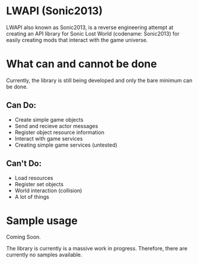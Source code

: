 # LWAPI (Sonic2013)
LWAPI also known as Sonic2013, is a reverse engineering attempt at creating an API library for Sonic Lost World (codename: Sonic2013) for easily creating mods that interact with the game universe.

# What can and cannot be done
Currently, the library is still being developed and only the bare minimum can be done.

## Can Do:
- Create simple game objects
- Send and recieve actor messages
- Register object resource information
- Interact with game services
- Creating simple game services (untested)

## Can't Do:
- Load resources
- Register set objects
- World interaction (collision)
- A lot of things

# Sample usage
Coming Soon.

The library is currently is a massive work in progress. Therefore, there are currently no samples available.
